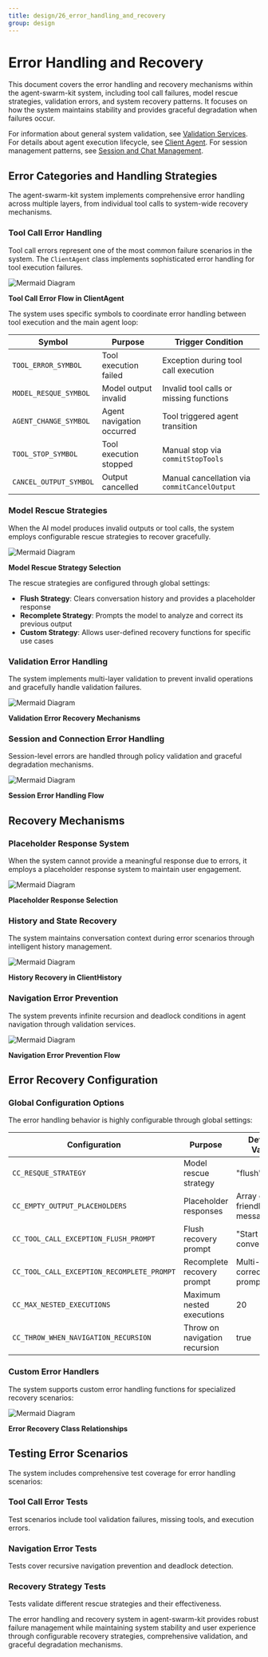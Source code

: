 ```yaml
---
title: design/26_error_handling_and_recovery
group: design
---
```


# Error Handling and Recovery

This document covers the error handling and recovery mechanisms within the agent-swarm-kit system, including tool call failures, model rescue strategies, validation errors, and system recovery patterns. It focuses on how the system maintains stability and provides graceful degradation when failures occur.

For information about general system validation, see [Validation Services](#3.5). For details about agent execution lifecycle, see [Client Agent](#2.1). For session management patterns, see [Session and Chat Management](#2.3).

## Error Categories and Handling Strategies

The agent-swarm-kit system implements comprehensive error handling across multiple layers, from individual tool calls to system-wide recovery mechanisms.

### Tool Call Error Handling

Tool call errors represent one of the most common failure scenarios in the system. The `ClientAgent` class implements sophisticated error handling for tool execution failures.

![Mermaid Diagram](./diagrams\26_Error_Handling_and_Recovery_0.svg)

**Tool Call Error Flow in ClientAgent**

The system uses specific symbols to coordinate error handling between tool execution and the main agent loop:

| Symbol | Purpose | Trigger Condition |
|--------|---------|-------------------|
| `TOOL_ERROR_SYMBOL` | Tool execution failed | Exception during tool call execution |
| `MODEL_RESQUE_SYMBOL` | Model output invalid | Invalid tool calls or missing functions |
| `AGENT_CHANGE_SYMBOL` | Agent navigation occurred | Tool triggered agent transition |
| `TOOL_STOP_SYMBOL` | Tool execution stopped | Manual stop via `commitStopTools` |
| `CANCEL_OUTPUT_SYMBOL` | Output cancelled | Manual cancellation via `commitCancelOutput` |

### Model Rescue Strategies

When the AI model produces invalid outputs or tool calls, the system employs configurable rescue strategies to recover gracefully.

![Mermaid Diagram](./diagrams\26_Error_Handling_and_Recovery_1.svg)

**Model Rescue Strategy Selection**

The rescue strategies are configured through global settings:

- **Flush Strategy**: Clears conversation history and provides a placeholder response
- **Recomplete Strategy**: Prompts the model to analyze and correct its previous output
- **Custom Strategy**: Allows user-defined recovery functions for specific use cases

### Validation Error Handling

The system implements multi-layer validation to prevent invalid operations and gracefully handle validation failures.

![Mermaid Diagram](./diagrams\26_Error_Handling_and_Recovery_2.svg)

**Validation Error Recovery Mechanisms**

### Session and Connection Error Handling

Session-level errors are handled through policy validation and graceful degradation mechanisms.

![Mermaid Diagram](./diagrams\26_Error_Handling_and_Recovery_3.svg)

**Session Error Handling Flow**

## Recovery Mechanisms

### Placeholder Response System

When the system cannot provide a meaningful response due to errors, it employs a placeholder response system to maintain user engagement.

![Mermaid Diagram](./diagrams\26_Error_Handling_and_Recovery_4.svg)

**Placeholder Response Selection**

### History and State Recovery

The system maintains conversation context during error scenarios through intelligent history management.

![Mermaid Diagram](./diagrams\26_Error_Handling_and_Recovery_5.svg)

**History Recovery in ClientHistory**

### Navigation Error Prevention

The system prevents infinite recursion and deadlock conditions in agent navigation through validation services.

![Mermaid Diagram](./diagrams\26_Error_Handling_and_Recovery_6.svg)

**Navigation Error Prevention Flow**

## Error Recovery Configuration

### Global Configuration Options

The error handling behavior is highly configurable through global settings:

| Configuration | Purpose | Default Value |
|---------------|---------|---------------|
| `CC_RESQUE_STRATEGY` | Model rescue strategy | "flush" |
| `CC_EMPTY_OUTPUT_PLACEHOLDERS` | Placeholder responses | Array of friendly messages |
| `CC_TOOL_CALL_EXCEPTION_FLUSH_PROMPT` | Flush recovery prompt | "Start the conversation" |
| `CC_TOOL_CALL_EXCEPTION_RECOMPLETE_PROMPT` | Recomplete recovery prompt | Multi-line correction prompt |
| `CC_MAX_NESTED_EXECUTIONS` | Maximum nested executions | 20 |
| `CC_THROW_WHEN_NAVIGATION_RECURSION` | Throw on navigation recursion | true |

### Custom Error Handlers

The system supports custom error handling functions for specialized recovery scenarios:

![Mermaid Diagram](./diagrams\26_Error_Handling_and_Recovery_7.svg)

**Error Recovery Class Relationships**

## Testing Error Scenarios

The system includes comprehensive test coverage for error handling scenarios:

### Tool Call Error Tests

Test scenarios include tool validation failures, missing tools, and execution errors.

### Navigation Error Tests

Tests cover recursive navigation prevention and deadlock detection.

### Recovery Strategy Tests

Tests validate different rescue strategies and their effectiveness.

The error handling and recovery system in agent-swarm-kit provides robust failure management while maintaining system stability and user experience through configurable recovery strategies, comprehensive validation, and graceful degradation mechanisms.